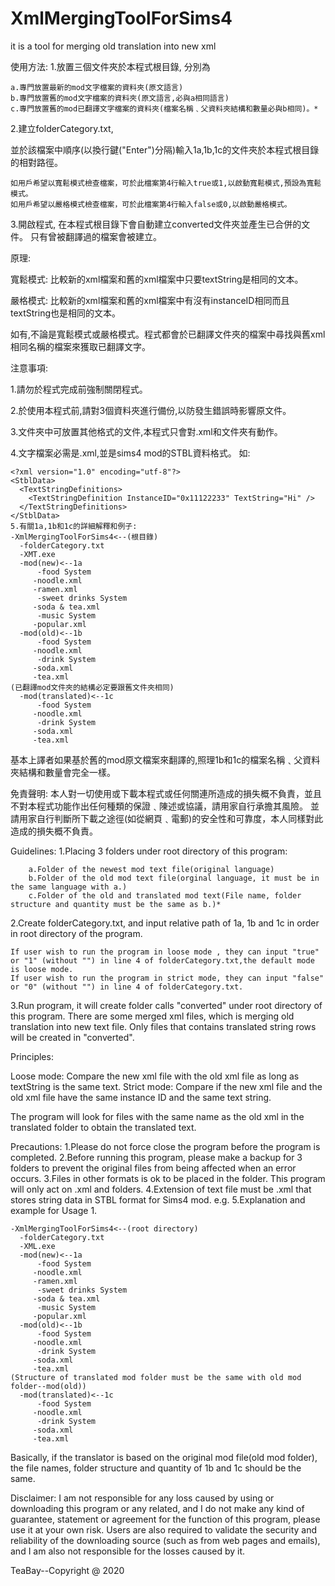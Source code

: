 # XmlMergingToolForSims4
it is a tool for merging old translation into new xml

使用方法:
1.放置三個文件夾於本程式根目錄, 分別為

	a.專門放置最新的mod文字檔案的資料夾(原文語言)
	b.專門放置舊的mod文字檔案的資料夾(原文語言,必與a相同語言)
	c.專門放置舊的mod已翻譯文字檔案的資料夾(檔案名稱﹑父資料夾結構和數量必與b相同)。*
2.建立folderCategory.txt, 

並於該檔案中順序(以換行鍵("Enter")分隔)輸入1a,1b,1c的文件夾於本程式根目錄的相對路徑。

	如用戶希望以寬鬆模式檢查檔案，可於此檔案第4行輸入true或1,以啟動寬鬆模式,預設為寬鬆模式。
	如用戶希望以嚴格模式檢查檔案，可於此檔案第4行輸入false或0,以啟動嚴格模式。
	
3.開啟程式, 在本程式根目錄下會自動建立converted文件夾並產生已合併的文件。 只有曾被翻譯過的檔案會被建立。

原理:

寬鬆模式:
比較新的xml檔案和舊的xml檔案中只要textString是相同的文本。

嚴格模式:
比較新的xml檔案和舊的xml檔案中有沒有instanceID相同而且textString也是相同的文本。


如有,不論是寬鬆模式或嚴格模式。程式都會於已翻譯文件夾的檔案中尋找與舊xml相同名稱的檔案來獲取已翻譯文字。

注意事項:

1.請勿於程式完成前強制關閉程式。

2.於使用本程式前,請對3個資料夾進行備份,以防發生錯誤時影響原文件。

3.文件夾中可放置其他格式的文件,本程式只會對.xml和文件夾有動作。

4.文字檔案必需是.xml,並是sims4 mod的STBL資料格式。
如:

	<?xml version="1.0" encoding="utf-8"?>
	<StblData>
	  <TextStringDefinitions>
	    <TextStringDefinition InstanceID="0x11122233" TextString="Hi" />
	  </TextStringDefinitions>
	</StblData>
	5.有關1a,1b和1c的詳細解釋和例子:
	-XmlMergingToolForSims4<--(根目錄)
	  -folderCategory.txt
	  -XMT.exe
	  -mod(new)<--1a
	      -food System
		 -noodle.xml
		 -ramen.xml
	      -sweet drinks System
		 -soda & tea.xml
	      -music System
		 -popular.xml
	  -mod(old)<--1b
	      -food System
		 -noodle.xml
	      -drink System
		 -soda.xml
		 -tea.xml
	(已翻譯mod文件夾的結構必定要跟舊文件夾相同)
	  -mod(translated)<--1c
	      -food System
		 -noodle.xml
	      -drink System
		 -soda.xml
		 -tea.xml
基本上譯者如果基於舊的mod原文檔案來翻譯的,照理1b和1c的檔案名稱﹑父資料夾結構和數量會完全一樣。


免責聲明:
本人對一切使用或下載本程式或任何關連所造成的損失概不負責，並且不對本程式功能作出任何種類的保證﹑陳述或協議，請用家自行承擔其風險。
並請用家自行判斷所下載之途徑(如從網頁﹑電郵)的安全性和可靠度，本人同樣對此造成的損失概不負責。


Guidelines:
1.Placing 3 folders under root directory of this program:

		a.Folder of the newest mod text file(original language)
		b.Folder of the old mod text file(orginal language, it must be in the same language with a.)
		c.Folder of the old and translated mod text(File name, folder structure and quantity must be the same as b.)*
2.Create folderCategory.txt, and input relative path of 1a, 1b and 1c in order in root directory of the program.

	If user wish to run the program in loose mode , they can input "true"  or "1" (without "") in line 4 of folderCategory.txt,the default mode is loose mode.
	If user wish to run the program in strict mode, they can input "false" or "0" (without "") in line 4 of folderCategory.txt.
3.Run program, it will create folder calls "converted" under root directory of this program. There are some merged xml files, which is merging old translation into new text file. Only files that contains translated string rows will be created in "converted".

Principles:

Loose mode:
Compare the new xml file with the old xml file as long as textString is the same text.
Strict mode:
Compare if the new xml file and the old xml file have the same instance ID and the same text string.


The program will look for files with the same name as the old xml in the translated folder to obtain the translated text.

Precautions:
	1.Please do not force close the program before the program is completed.
	2.Before running this program, please make a backup for 3 folders to prevent the original files from being affected when an error occurs.
	3.Files in other formats is ok to be placed in the folder. This program will only act on .xml and folders.
	4.Extension of text file must be .xml that stores string data in STBL format for Sims4 mod.
	e.g.
	<?xml version="1.0" encoding="utf-8"?>
	<StblData>
	  <TextStringDefinitions>
	    <TextStringDefinition InstanceID="0x11122233" TextString="Hi" />
	  </TextStringDefinitions>
	</StblData>
	5.Explanation and example for Usage 1.

	-XmlMergingToolForSims4<--(root directory)
	  -folderCategory.txt
	  -XML.exe
	  -mod(new)<--1a
	      -food System
		 -noodle.xml
		 -ramen.xml
	      -sweet drinks System
		 -soda & tea.xml
	      -music System
		 -popular.xml
	  -mod(old)<--1b
	      -food System
		 -noodle.xml
	      -drink System
		 -soda.xml
		 -tea.xml
	(Structure of translated mod folder must be the same with old mod folder--mod(old))
	  -mod(translated)<--1c
	      -food System
		 -noodle.xml
	      -drink System
		 -soda.xml
		 -tea.xml
Basically, if the translator is based on the original mod file(old mod folder), the file names, folder structure and quantity of 1b and 1c should be the same.


Disclaimer:
I am not responsible for any loss caused by using or downloading this program or any related, and I do not make any kind of guarantee, statement or agreement for the function of this program, please use it at your own risk.
Users are also required to validate the security and reliability of the downloading source (such as from web pages and emails), and I am also not responsible for the losses caused by it.

TeaBay--Copyright @ 2020

